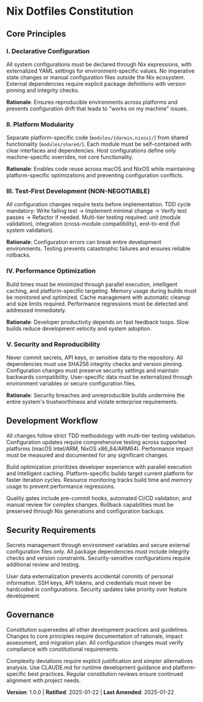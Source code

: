 <!--
Sync Impact Report:
Version change: Template → 1.0.0
Modified principles: Template → All 5 principles defined
Added sections: All sections filled from template
Removed sections: None (all template sections preserved)
Templates requiring updates: All referenced templates confirmed compatible (✅)
Follow-up TODOs: None
-->

# Nix Dotfiles Constitution

## Core Principles

### I. Declarative Configuration

All system configurations must be declared through Nix expressions, with externalized YAML settings for environment-specific values. No imperative state changes or manual configuration files outside the Nix ecosystem. External dependencies require explicit package definitions with version pinning and integrity checks.

**Rationale**: Ensures reproducible environments across platforms and prevents configuration drift that leads to "works on my machine" issues.

### II. Platform Modularity

Separate platform-specific code (`modules/{darwin,nixos}/`) from shared functionality (`modules/shared/`). Each module must be self-contained with clear interfaces and dependencies. Host configurations define only machine-specific overrides, not core functionality.

**Rationale**: Enables code reuse across macOS and NixOS while maintaining platform-specific optimizations and preventing configuration conflicts.

### III. Test-First Development (NON-NEGOTIABLE)

All configuration changes require tests before implementation. TDD cycle mandatory: Write failing test → Implement minimal change → Verify test passes → Refactor if needed. Multi-tier testing required: unit (module validation), integration (cross-module compatibility), end-to-end (full system validation).

**Rationale**: Configuration errors can break entire development environments. Testing prevents catastrophic failures and ensures reliable rollbacks.

### IV. Performance Optimization

Build times must be minimized through parallel execution, intelligent caching, and platform-specific targeting. Memory usage during builds must be monitored and optimized. Cache management with automatic cleanup and size limits required. Performance regressions must be detected and addressed immediately.

**Rationale**: Developer productivity depends on fast feedback loops. Slow builds reduce development velocity and system adoption.

### V. Security and Reproducibility

Never commit secrets, API keys, or sensitive data to the repository. All dependencies must use SHA256 integrity checks and version pinning. Configuration changes must preserve security settings and maintain backwards compatibility. User-specific data must be externalized through environment variables or secure configuration files.

**Rationale**: Security breaches and unreproducible builds undermine the entire system's trustworthiness and violate enterprise requirements.

## Development Workflow

All changes follow strict TDD methodology with multi-tier testing validation. Configuration updates require comprehensive testing across supported platforms (macOS Intel/ARM, NixOS x86_64/ARM64). Performance impact must be measured and documented for any significant changes.

Build optimization prioritizes developer experience with parallel execution and intelligent caching. Platform-specific builds target current platform for faster iteration cycles. Resource monitoring tracks build time and memory usage to prevent performance regressions.

Quality gates include pre-commit hooks, automated CI/CD validation, and manual review for complex changes. Rollback capabilities must be preserved through Nix generations and configuration backups.

## Security Requirements

Secrets management through environment variables and secure external configuration files only. All package dependencies must include integrity checks and version constraints. Security-sensitive configurations require additional review and testing.

User data externalization prevents accidental commits of personal information. SSH keys, API tokens, and credentials must never be hardcoded in configurations. Security updates take priority over feature development.

## Governance

Constitution supersedes all other development practices and guidelines. Changes to core principles require documentation of rationale, impact assessment, and migration plan. All configuration changes must verify compliance with constitutional requirements.

Complexity deviations require explicit justification and simpler alternatives analysis. Use CLAUDE.md for runtime development guidance and platform-specific best practices. Regular constitution reviews ensure continued alignment with project needs.

**Version**: 1.0.0 | **Ratified**: 2025-01-22 | **Last Amended**: 2025-01-22
